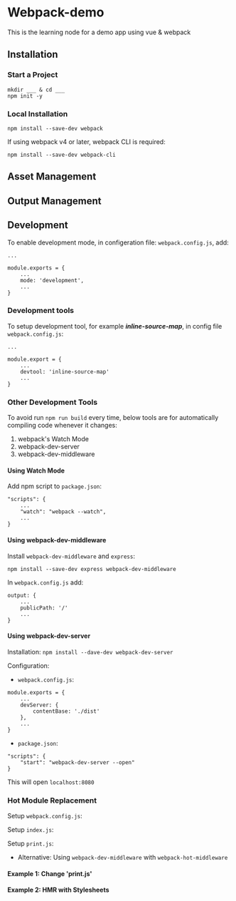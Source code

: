 # Webpack-demo

This is the learning node for a demo app using vue & webpack

## Installation

### Start a Project
```
mkdir ___ & cd ___
npm init -y
```

### Local Installation 
`npm install --save-dev webpack`

If using webpack v4 or later, webpack CLI is required:

`npm install --save-dev webpack-cli`

## Asset Management
## Output Management
## Development
To enable development mode, in configeration file: `webpack.config.js`, add:

```
...

module.exports = {
	...
	mode: 'development',
	...
}
```

### Development tools
To setup development tool, for example **_inline-source-map_**, in config file `webpack.config.js`:

```
...

module.export = {
	...
	devtool: 'inline-source-map'
	...
}
```

### Other Development Tools
To avoid run `npm run build` every time, below tools are for automatically compiling code whenever it changes:

  1. webpack's Watch Mode
  2. webpack-dev-server
  3. webpack-dev-middleware

#### Using Watch Mode
Add npm script to `package.json`:

```
"scripts": {
	...
	"watch": "webpack --watch",
	...
}
```

#### Using webpack-dev-middleware
Install `webpack-dev-middleware` and `express`:

```
npm install --save-dev express webpack-dev-middleware
```
In `webpack.config.js` add:

```
output: {
	...
	publicPath: '/'
	...
}
```

#### Using webpack-dev-server
Installation: `npm install --dave-dev webpack-dev-server`

Configuration:

* `webpack.config.js`:

```
module.exports = {
	...
	devServer: {
		contentBase: './dist'
	},
	...
}
```

* `package.json`:
```
"scripts": {
	"start": "webpack-dev-server --open"
}
```

This will open `localhost:8080`

### Hot Module Replacement
Setup `webpack.config.js`:

Setup `index.js`:

Setup `print.js`:

* Alternative: Using `webpack-dev-middleware` with `webpack-hot-middleware`

#### Example 1: Change 'print.js'

#### Example 2: HMR with Stylesheets